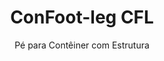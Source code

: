 ---
title: "ConFoot-leg CFL"
subtitle: "Pé para Contêiner com Estrutura"
mainImage: "/images/products/confoot-leg-cfl-main.jpg"
gallery:
  - "/images/products/confoot-leg-cfl-1.jpg"
  - "/images/products/confoot-leg-cfl-2.jpg"
  - "/images/products/confoot-leg-cfl-3.jpg"
shortDescription: "O ConFoot-leg CFL foi projetado especificamente para contêineres com estrutura, adaptando-se perfeitamente às armações para permitir que os contêineres sejam usados como reservatórios para líquidos e outros materiais."
technicalDescription: "O modelo CFL é desenvolvido para contêineres esféricos utilizados no transporte de líquidos que exigem alta resistência à pressão, já que a forma esférica suporta a pressão de maneira ideal, mas precisa de armações ao redor para ser transportável."
videoID: "C2KwnEb-npU"
specifications:
  - name: "Peso"
    value: "24 kg por pé"
  - name: "Capacidade de carga"
    value: "30 toneladas"
  - name: "Faixa de ajuste"
    value: "1.043 mm a 1.448 mm"
  - name: "Material"
    value: "Aço de alta qualidade"
price: "3.600 EUR"
priceVAT: "4.356 EUR"
pricingNotes: "Descontos por volume disponíveis. Entre em contato para mais detalhes."
buyLink: "/contact"
howToUse: |
  1. Posicione o pé CFL no canto da armação do contêiner
  2. Acione o mecanismo de travamento
  3. Ajuste a altura, se necessário, dentro da faixa de 1.043 mm a 1.448 mm
  4. Repita para todos os cantos necessários
  5. Abaixe o reboque e siga viagem, deixando o contêiner apoiado nos pés
benefits:
  - title: "Ajuste Perfeito à Estrutura"
    description: "Projetado para se ajustar perfeitamente às armações dos contêineres esféricos"
  - title: "Armazenamento de Líquidos"
    description: "Permite que os contêineres sejam usados como reservatórios para líquidos que exigem alta resistência à pressão"
  - title: "Design Especializado"
    description: "Desenvolvido especificamente para os requisitos únicos de contêineres com estrutura"
  - title: "Aplicações Versáteis"
    description: "Adequado para diversas indústrias que necessitam de soluções especializadas em armazenamento e manuseio de contêineres"
  - title: "Mobilidade Imediata"
    description: "Os contêineres estão sempre prontos para serem movidos - basta dirigir o reboque sob o contêiner para continuar a jornada"
  - title: "Otimização de Custos"
    description: "Otimiza custos e tempo, permitindo o manuseio especializado de contêineres sem necessidade de equipamentos adicionais"
articleContent: |
  ## O que é o ConFoot-leg CFL?

  O ConFoot-leg CFL é uma solução especializada de pés para contêiner, projetada especificamente para contêineres com estrutura. Ao contrário dos contêineres padrão, os contêineres esféricos utilizados no transporte de líquidos que exigem alta resistência à pressão precisam de armações ao redor para serem transportáveis, pois a forma esférica suporta a pressão de maneira ideal. O modelo CFL foi concebido para se ajustar perfeitamente a essas armações, permitindo que esses contêineres especializados sejam utilizados como reservatórios para líquidos e outros materiais que demandam resistência à pressão.

  ## Benefícios Chave para o Manuseio Especializado de Contêineres

  O ConFoot-leg CFL oferece vantagens operacionais significativas para empresas que lidam com contêineres com estrutura, especialmente aqueles usados no transporte e armazenamento de líquidos. Ao permitir que esses contêineres especializados sejam apoiados por pés, é possível criar soluções de armazenamento flexíveis para líquidos e outros materiais sensíveis à pressão, sem a necessidade de infraestrutura permanente.

  O modelo CFL possibilita que as empresas otimizem suas operações com contêineres especializados, proporcionando uma forma segura de sustentar os contêineres durante os períodos de carga, descarga e armazenamento. Essa versatilidade torna o CFL uma solução ideal para indústrias que dependem do transporte e armazenamento de líquidos e outros materiais que exigem contêineres resistentes à pressão.

  ## Como Funciona

  O ConFoot-leg CFL fixa-se de maneira segura às armações dos contêineres especializados, proporcionando um suporte estável enquanto o contêiner está posicionado para carga, descarga ou armazenamento. Os pés possuem uma faixa de ajuste de 1.043 mm a 1.448 mm, permitindo um posicionamento versátil em diversos ambientes operacionais. Cada pé pesa 24 kg, facilitando o manuseio pelos operadores, enquanto o sistema oferece uma capacidade de carga substancial de 30 toneladas.

  O processo de instalação é simples:
  1. Posicione os pés CFL nos cantos da armação do contêiner
  2. Acione o mecanismo de travamento para fixar os pés
  3. Ajuste a altura conforme necessário para seus requisitos específicos
  4. Abaixe o reboque e siga viagem, deixando o contêiner seguramente apoiado nos pés

  Quando for necessário mover o contêiner, basta dirigir o reboque de volta sob ele, fixar o contêiner no reboque, remover os pés e continuar a jornada.

  ## Aplicações do ConFoot-leg CFL

  ### Indústria Química
  A indústria química se beneficia significativamente da capacidade do CFL de suportar com segurança os contêineres utilizados para armazenar e transportar produtos químicos e materiais líquidos. Ao permitir que esses contêineres especializados sejam posicionados sobre pés, as empresas podem criar soluções flexíveis de armazenamento que preservam a integridade de materiais sensíveis à pressão, otimizando a utilização do espaço.

  ### Setor de Petróleo e Gás
  No setor de petróleo e gás, o CFL proporciona uma flexibilidade valiosa no manuseio de contêineres destinados a diversos produtos petrolíferos. A capacidade de posicionar esses contêineres com segurança sobre pés permite operações de carga e descarga mais eficientes, além de possibilitar a criação de armazenamento temporário durante períodos de pico operacional.

  ### Indústria de Alimentos e Bebidas
  A indústria de alimentos e bebidas pode utilizar os pés CFL para contêineres destinados ao transporte e armazenamento de produtos alimentícios líquidos. A estabilidade e confiabilidade do sistema garantem que esses materiais sensíveis sejam manuseados e armazenados com segurança, sem risco de contaminação ou danos.

  ### Tratamento e Abastecimento de Água
  As operações de tratamento e abastecimento de água podem se beneficiar da capacidade do CFL de suportar contêineres utilizados para armazenar e transportar produtos químicos para o tratamento de água e outros materiais líquidos. Essa capacidade possibilita uma gestão mais flexível e eficiente desses recursos essenciais.

  ## Especificações Técnicas

  - **Capacidade de Carga**: 30 toneladas
  - **Peso**: 24 kg por pé
  - **Faixa de Ajuste**: 1.043 mm a 1.448 mm
  - **Material**: Aço de alta qualidade com acabamento durável
  - **Compatibilidade**: Contêineres com estrutura especializada, especialmente aqueles projetados para o transporte de líquidos

  O ConFoot-leg CFL representa uma solução especializada para o manuseio de contêineres com estrutura, oferecendo às empresas uma maneira de otimizar suas operações envolvendo contêineres esféricos utilizados para líquidos e outros materiais que requerem resistência à pressão. Ao permitir que esses contêineres sejam apoiados de forma segura sobre pés, o CFL ajuda as empresas a alcançarem maior eficiência e flexibilidade no manuseio especializado de contêineres.
---